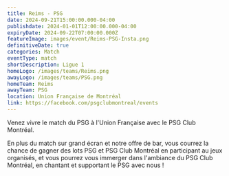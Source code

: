 ```yaml
---
title: Reims - PSG
date: 2024-09-21T15:00:00.000-04:00
publishdate: 2024-01-01T12:00:00.000-04:00
expiryDate: 2024-09-22T07:00:00.000Z
featureImage: images/event/Reims-PSG-Insta.png
definitiveDate: true
categories: Match
eventType: match
shortDescription: Ligue 1
homeLogo: /images/teams/Reims.png
awayLogo: /images/teams/PSG.png
homeTeam: Reims
awayTeam: PSG
location: Union Française de Montréal
link: https://facebook.com/psgclubmontreal/events
---
```


Venez vivre le match du PSG à l'Union Française avec le PSG Club Montréal.

En plus du match sur grand écran et notre offre de bar, vous courrez la chance de gagner des lots PSG et PSG Club Montréal en participant au jeux organisés, et vous pourrez vous immerger dans l'ambiance du PSG Club Montréal, en chantant et supportant le PSG avec nous !
